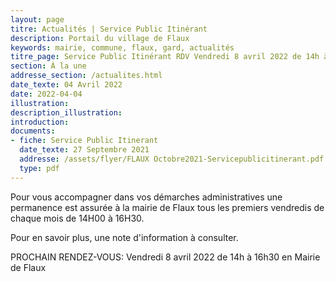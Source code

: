 ```yaml
---
layout: page
titre: Actualités | Service Public Itinérant
description: Portail du village de Flaux
keywords: mairie, commune, flaux, gard, actualités
titre_page: Service Public Itinérant RDV Vendredi 8 avril 2022 de 14h à 16h30 en Mairie de Flaux
section: À la une
addresse_section: /actualites.html
date_texte: 04 Avril 2022
date: 2022-04-04
illustration: 
description_illustration: 
introduction: 
documents:
- fiche: Service Public Itinerant
  date_texte: 27 Septembre 2021
  addresse: /assets/flyer/FLAUX Octobre2021-Servicepublicitinerant.pdf
  type: pdf
---
```


Pour vous accompagner dans vos démarches administratives une permanence est assurée à la mairie de Flaux tous les premiers vendredis de chaque mois 
de 14H00 à 16H30.<br>

Pour en savoir plus, une note d'information à consulter.<br>

PROCHAIN RENDEZ-VOUS: Vendredi 8 avril 2022 de 14h à 16h30 en Mairie de Flaux
